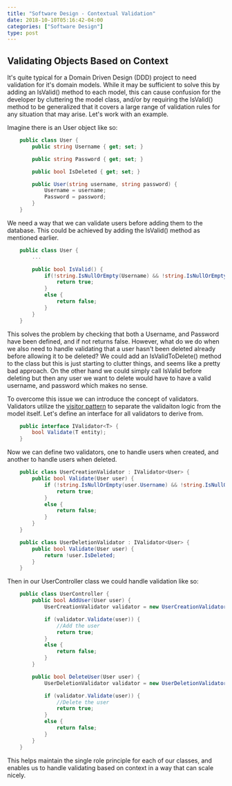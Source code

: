 ```yaml
---
title: "Software Design - Contextual Validation"
date: 2018-10-10T05:16:42-04:00
categories: ["Software Design"]
type: post
---
```


Validating Objects Based on Context
---

It's quite typical for a Domain Driven Design (DDD) project to need validation for it's domain models. While it may be sufficient to solve this by adding an IsValid() method to each model, this can cause confusion for the developer by cluttering the model class, and/or by requiring the IsValid() method to be generalized that it covers a large range of validation rules for any situation that may arise. Let's work with an example.

Imagine there is an User object like so:

```c#
    public class User {
        public string Username { get; set; }

        public string Password { get; set; }

        public bool IsDeleted { get; set; }

        public User(string username, string password) {
            Username = username;
            Password = password;
        }
    }
```

We need a way that we can validate users before adding them to the database. This could be achieved by adding the IsValid() method as mentioned earlier.

```c#
    public class User {
        ...

        public bool IsValid() {
            if(!string.IsNullOrEmpty(Username) && !string.IsNullOrEmpty(Password)) {
                return true;
            }
            else {
                return false;
            }
        }
    }
```

This solves the problem by checking that both a Username, and Password have been defined, and if not returns false. However, what do we do when we also need to handle validating that a user hasn't been deleted already before allowing it to be deleted? We could add an IsValidToDelete() method to the class but this is just starting to clutter things, and seems like a pretty bad approach. On the other hand we could simply call IsValid before deleting but then any user we want to delete would have to have a valid username, and password which makes no sense.

To overcome this issue we can introduce the concept of validators. Validators utilize the [visitor pattern](https://en.wikipedia.org/wiki/Visitor_pattern) to separate the validaiton logic from the model itself. Let's define an interface for all validators to derive from.

```c#
    public interface IValidator<T> {
        bool Validate(T entity);
    }
```

Now we can define two validators, one to handle users when created, and another to handle users when deleted.

```c#
    public class UserCreationValidator : IValidator<User> {
        public bool Validate(User user) {
            if (!string.IsNullOrEmpty(user.Username) && !string.IsNullOrEmpty(user.Password)) {
                return true;
            }
            else {
                return false;
            }
        }
    }

    public class UserDeletionValidator : IValidator<User> {
        public bool Validate(User user) {
            return !user.IsDeleted;
        }
    }
```

Then in our UserController class we could handle validation like so:

```c#
    public class UserController {
        public bool AddUser(User user) {
            UserCreationValidator validator = new UserCreationValidator();

            if (validator.Validate(user)) {
                //Add the user
                return true;
            }
            else {
                return false;
            }
        }

        public bool DeleteUser(User user) {
            UserDeletionValidator validator = new UserDeletionValidator();

            if (validator.Validate(user)) {
                //Delete the user
                return true;
            }
            else {
                return false;
            }
        }
    }
```

This helps maintain the single role principle for each of our classes, and enables us to handle validating based on context in a way that can scale nicely.